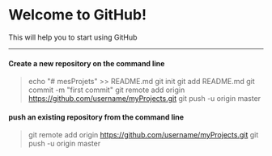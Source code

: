 Welcome to GitHub!
===================


This will help you to start using GitHub

----------

#### <i class="icon-file"></i> Create a new repository on the command line

>echo "# mesProjets" >> README.md
>git init
>git add README.md
>git commit -m "first commit"
>git remote add origin https://github.com/username/myProjects.git
>git push -u origin master

#### <i class="icon-file"></i>push an existing repository from the command line


>git remote add origin https://github.com/username/myProjects.git
>git push -u origin master


